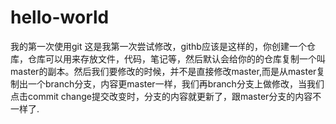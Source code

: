 # hello-world
我的第一次使用git
这是我第一次尝试修改，githb应该是这样的，你创建一个仓库，仓库可以用来存放文件，代码，笔记等，然后默认会给你的的仓库复制一个叫master的副本。然后我们要修改的时候，并不是直接修改master,而是从master复制出一个branch分支，内容更master一样，我们再branch分支上做修改，当我们点击commit change提交改变时，分支的内容就更新了，跟master分支的内容不一样了.
